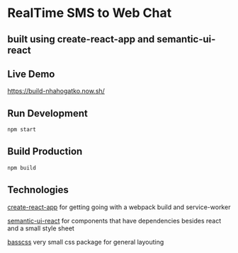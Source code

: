 # RealTime SMS to Web Chat

## built using create-react-app and semantic-ui-react

## Live Demo
https://build-nhahogatko.now.sh/

## Run Development

```bash
npm start
```

## Build Production
```bash
npm build
```

## Technologies

[create-react-app](https://github.com/facebookincubator/create-react-app)
for getting going with a webpack build and service-worker

[semantic-ui-react](https://react.semantic-ui.com/introduction) for components that have dependencies besides react and a small style sheet

[basscss](http://basscss.com/) very small css package for general layouting